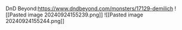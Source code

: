 DnD Beyond:https://www.dndbeyond.com/monsters/17129-demilich
![[Pasted image 20240924155239.png]]
![[Pasted image 20240924155244.png]]